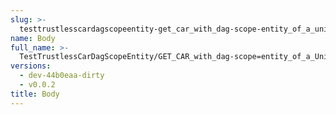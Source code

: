 ```yaml
---
slug: >-
  testtrustlesscardagscopeentity-get_car_with_dag-scope-entity_of_a_unixfs_directory_(format-car)-body
name: Body
full_name: >-
  TestTrustlessCarDagScopeEntity/GET_CAR_with_dag-scope=entity_of_a_UnixFS_directory_(format=car)/Body
versions:
  - dev-44b0eaa-dirty
  - v0.0.2
title: Body
---
```


